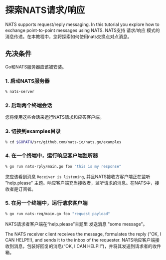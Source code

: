 # 探索NATS请求/响应

NATS supports request/reply messaging. In this tutorial you explore how to exchange point-to-point messages using NATS.
NATS支持 请求/响应 模式的消息传递。在本教程中，您将探索如何使用nats交换点对点消息。

## 先决条件

Go和NATS服务器应该被安装。

### 1. 启动NATS服务器
      

```sh
% nats-server
```

### 2. 启动两个终端会话

您将使用这些会话来运行NATS请求和应答客户端。

### 3. 切换到examples目录

```sh
% cd $GOPATH/src/github.com/nats-io/nats.go/examples
```

### 4. 在一个终端中，运行响应客户端监听器

```sh
% go run nats-rply/main.go foo "this is my response"
```

您应该看到消息 `Receiver is listening`, 并且NATS接收方客户端正在监听 "help.please" 主题。响应客户端充当接收者，监听请求的消息。在NATS中，接收者是订阅者。

### 5. 在另一个终端中，运行请求客户端

```sh
% go run nats-req/main.go foo "request payload"
```

NATS请求者客户端在“help.please”主题里 发送消息 "some message"。

The NATS receiver client receives the message, formulates the reply ("OK, I CAN HELP!!!), and sends it to the inbox of the requester.
NATS响应客户端接收到消息，包装好回复的消息(“OK, I CAN HELP!!”)，并将其发送到请求者的收件箱。